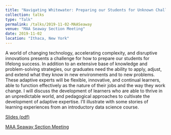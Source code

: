 ```yaml
---
title: "Navigating Whitewater: Preparing our Students for Unknown Challenges"
collection: talks
type: "Talk"
permalink: /talks/2019-11-02-MAASeaway
venue: "MAA Seaway Section Meeting"
date: 2019-11-02
location: "Ithaca, New York"
---
```


A world of changing technology, accelerating complexity, and disruptive innovations presents a challenge for how to prepare our students for lifelong success.  In addition to an extensive base of knowledge and problem-solving strategies, our graduates need the ability to apply, adjust, and extend what they know in new environments and to new problems.  These adaptive experts will be flexible, innovative, and continual learners, able to function effectively as the nature of their jobs and the way they work change.   I will discuss the development of learners who are able to thrive in an unpredictable world, and pedagogical approaches to cultivate the development of adaptive expertise.  I’ll illustrate with some stories of learning experiences from an introductory data science course.

[Slides (pdf)](http://utstat.utoronto.ca/alisong/Talks/MAASeaway_RandolphLecture_2nov2019.pdf)

[MAA Seaway Section Meeting](https://www.ithaca.edu/academics/school-humanities-and-sciences/mathematics/maa-seaway-meeting)
